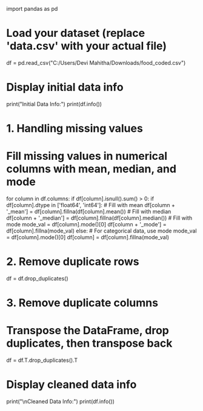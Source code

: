 import pandas as pd

# Load your dataset (replace 'data.csv' with your actual file)
df = pd.read_csv("C:/Users/Devi Mahitha/Downloads/food_coded.csv")

# Display initial data info
print("Initial Data Info:")
print(df.info())

# 1. Handling missing values
# Fill missing values in numerical columns with mean, median, and mode
for column in df.columns:
    if df[column].isnull().sum() > 0:
        if df[column].dtype in ['float64', 'int64']:
            # Fill with mean
            df[column + '_mean'] = df[column].fillna(df[column].mean())
            # Fill with median
            df[column + '_median'] = df[column].fillna(df[column].median())
            # Fill with mode
            mode_val = df[column].mode()[0]
            df[column + '_mode'] = df[column].fillna(mode_val)
        else:
            # For categorical data, use mode
            mode_val = df[column].mode()[0]
            df[column] = df[column].fillna(mode_val)

# 2. Remove duplicate rows
df = df.drop_duplicates()

# 3. Remove duplicate columns
# Transpose the DataFrame, drop duplicates, then transpose back
df = df.T.drop_duplicates().T

# Display cleaned data info
print("\nCleaned Data Info:")
print(df.info())
